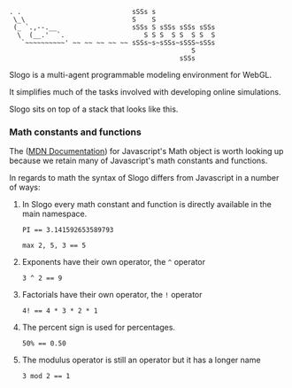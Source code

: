     . .                            sSSs s
     \_\                           S    S
     (_ `.,--.__                   sSSs S sSSs sSSs sSSs
      \  (__.'  `.                    S S S  S S  S S  S
       `~~~~~~~~~~' ~~ ~~ ~~ ~~ ~~ sSSs~s~sSSs~sSSS~sSSs
                                                  S
                                               sSSs

Slogo is a multi-agent programmable modeling environment for WebGL.

It simplifies much of the tasks involved with developing online simulations.

Slogo sits on top of a stack that looks like this.

### Math constants and functions
The ([MDN Documentation](https://developer.mozilla.org/en/JavaScript/Reference/Global_Objects/Math))
for Javascript's Math object is worth looking up because we retain many
of Javascript's math constants and functions.

In regards to math the syntax of Slogo differs from Javascript in a
number of ways:

1. In Slogo every math constant and function is directly available in
  the main namespace.

    `PI == 3.141592653589793`

    `max 2, 5, 3 == 5`

2. Exponents have their own operator, the `^` operator

    `3 ^ 2 == 9`

3. Factorials have their own operator, the `!` operator

    `4! == 4 * 3 * 2 * 1`

4. The percent sign is used for percentages.

    `50% == 0.50`

5. The modulus operator is still an operator but it has a longer name

    `3 mod 2 == 1`